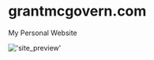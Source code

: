 grantmcgovern.com
=================

My Personal Website

!['site_preview'](http://i1158.photobucket.com/albums/p618/g12mcgov/Screenshot2014-09-30173738.png)
